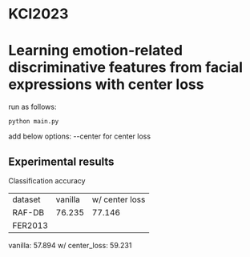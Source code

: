 # KCI2023

<h1>Learning emotion-related discriminative features from facial expressions with center loss</h1>

run as follows:
```
python main.py
```
add below options:
--center for center loss


<h2>Experimental results</h2>
Classification accuracy
<table>
  <tr><td>dataset</td><td>vanilla</td><td>w/ center loss</td></tr>
  <tr><td>RAF-DB</td><td>76.235</td><td>77.146</td></tr>
  <tr><td>FER2013</td><td></td></tr>
</table>
vanilla: 57.894
w/ center_loss: 59.231
